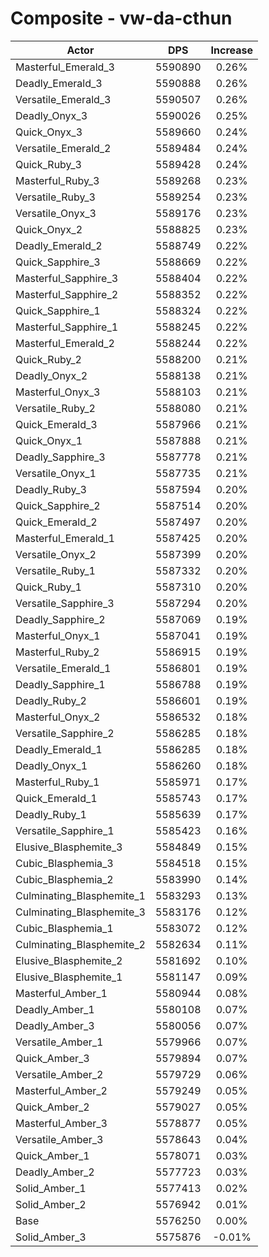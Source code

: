 # Composite - vw-da-cthun
| Actor | DPS | Increase |
|---|:---:|:---:|
|Masterful_Emerald_3|5590890|0.26%|
|Deadly_Emerald_3|5590888|0.26%|
|Versatile_Emerald_3|5590507|0.26%|
|Deadly_Onyx_3|5590026|0.25%|
|Quick_Onyx_3|5589660|0.24%|
|Versatile_Emerald_2|5589484|0.24%|
|Quick_Ruby_3|5589428|0.24%|
|Masterful_Ruby_3|5589268|0.23%|
|Versatile_Ruby_3|5589254|0.23%|
|Versatile_Onyx_3|5589176|0.23%|
|Quick_Onyx_2|5588825|0.23%|
|Deadly_Emerald_2|5588749|0.22%|
|Quick_Sapphire_3|5588669|0.22%|
|Masterful_Sapphire_3|5588404|0.22%|
|Masterful_Sapphire_2|5588352|0.22%|
|Quick_Sapphire_1|5588324|0.22%|
|Masterful_Sapphire_1|5588245|0.22%|
|Masterful_Emerald_2|5588244|0.22%|
|Quick_Ruby_2|5588200|0.21%|
|Deadly_Onyx_2|5588138|0.21%|
|Masterful_Onyx_3|5588103|0.21%|
|Versatile_Ruby_2|5588080|0.21%|
|Quick_Emerald_3|5587966|0.21%|
|Quick_Onyx_1|5587888|0.21%|
|Deadly_Sapphire_3|5587778|0.21%|
|Versatile_Onyx_1|5587735|0.21%|
|Deadly_Ruby_3|5587594|0.20%|
|Quick_Sapphire_2|5587514|0.20%|
|Quick_Emerald_2|5587497|0.20%|
|Masterful_Emerald_1|5587425|0.20%|
|Versatile_Onyx_2|5587399|0.20%|
|Versatile_Ruby_1|5587332|0.20%|
|Quick_Ruby_1|5587310|0.20%|
|Versatile_Sapphire_3|5587294|0.20%|
|Deadly_Sapphire_2|5587069|0.19%|
|Masterful_Onyx_1|5587041|0.19%|
|Masterful_Ruby_2|5586915|0.19%|
|Versatile_Emerald_1|5586801|0.19%|
|Deadly_Sapphire_1|5586788|0.19%|
|Deadly_Ruby_2|5586601|0.19%|
|Masterful_Onyx_2|5586532|0.18%|
|Versatile_Sapphire_2|5586285|0.18%|
|Deadly_Emerald_1|5586285|0.18%|
|Deadly_Onyx_1|5586260|0.18%|
|Masterful_Ruby_1|5585971|0.17%|
|Quick_Emerald_1|5585743|0.17%|
|Deadly_Ruby_1|5585639|0.17%|
|Versatile_Sapphire_1|5585423|0.16%|
|Elusive_Blasphemite_3|5584849|0.15%|
|Cubic_Blasphemia_3|5584518|0.15%|
|Cubic_Blasphemia_2|5583990|0.14%|
|Culminating_Blasphemite_1|5583293|0.13%|
|Culminating_Blasphemite_3|5583176|0.12%|
|Cubic_Blasphemia_1|5583072|0.12%|
|Culminating_Blasphemite_2|5582634|0.11%|
|Elusive_Blasphemite_2|5581692|0.10%|
|Elusive_Blasphemite_1|5581147|0.09%|
|Masterful_Amber_1|5580944|0.08%|
|Deadly_Amber_1|5580108|0.07%|
|Deadly_Amber_3|5580056|0.07%|
|Versatile_Amber_1|5579966|0.07%|
|Quick_Amber_3|5579894|0.07%|
|Versatile_Amber_2|5579729|0.06%|
|Masterful_Amber_2|5579249|0.05%|
|Quick_Amber_2|5579027|0.05%|
|Masterful_Amber_3|5578877|0.05%|
|Versatile_Amber_3|5578643|0.04%|
|Quick_Amber_1|5578071|0.03%|
|Deadly_Amber_2|5577723|0.03%|
|Solid_Amber_1|5577413|0.02%|
|Solid_Amber_2|5576942|0.01%|
|Base|5576250|0.00%|
|Solid_Amber_3|5575876|-0.01%|
